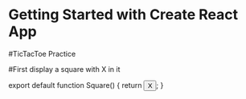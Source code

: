 # Getting Started with Create React App
#TicTacToe Practice

#First display a square with X in it

export default function Square() {
  return <button className="square">X</button>;
}
